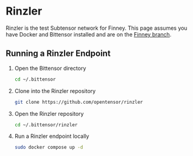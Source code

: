 # Rinzler

Rinzler is the test Subtensor network for Finney. This page assumes you have
Docker and Bittensor installed and are on the
[Finney branch](SwitchingBranches.md).

## Running a Rinzler Endpoint

1. Open the Bittensor directory

   ```bash
   cd ~/.bittensor
   ```

1. Clone into the Rinzler repository

   ```bash
   git clone https://github.com/opentensor/rinzler
   ```

1. Open the Rinzler repository

   ```bash
   cd ~/.bittensor/rinzler
   ```

1. Run a Rinzler endpoint locally

   ```bash
   sudo docker compose up -d
   ```

